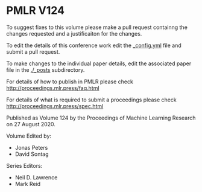 # PMLR V124

To suggest fixes to this volume please make a pull request containng the changes requested and a justificaiton for the changes.

To edit the details of this conference work edit the [_config.yml](./_config.yml) file and submit a pull request.

To make changes to the individual paper details, edit the associated paper file in the [./_posts](./_posts) subdirectory.

For details of how to publish in PMLR please check http://proceedings.mlr.press/faq.html

For details of what is required to submit a proceedings please check http://proceedings.mlr.press/spec.html



Published as Volume 124 by the Proceedings of Machine Learning Research on 27 August 2020.

Volume Edited by:
  * Jonas Peters
  * David Sontag

Series Editors:
  * Neil D. Lawrence
  * Mark Reid
